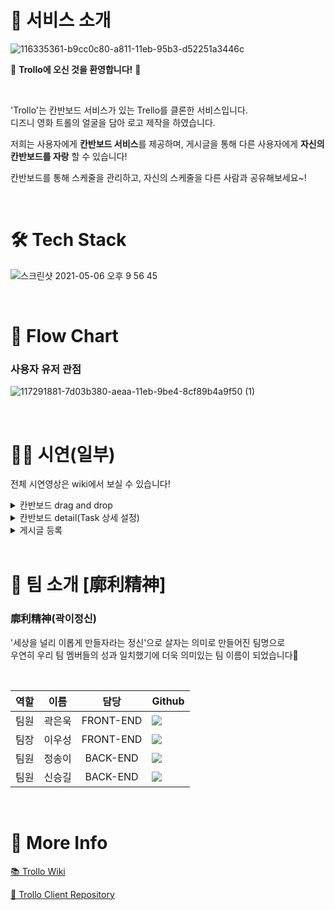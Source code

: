 # 👾 서비스 소개

![116335361-b9cc0c80-a811-11eb-95b3-d52251a3446c](https://user-images.githubusercontent.com/77570843/117294715-ec2ed700-aead-11eb-9e38-88c2ee03a879.jpg)

🎉 **Trollo에 오신 것을 환영합니다!** 🎉

<br/>

'Trollo'는 칸반보드 서비스가 있는 Trello를 클론한 서비스입니다.    
디즈니 영화 트롤의 얼굴을 담아 로고 제작을 하였습니다.   

저희는 사용자에게 **칸반보드 서비스**를 제공하며, 게시글을 통해 다른 사용자에게 **자신의 칸반보드를 자랑** 할 수 있습니다!   

칸반보드를 통해 스케줄을 관리하고, 자신의 스케줄을 다른 사람과 공유해보세요~!  

<br/>

# 🛠 Tech Stack

![스크린샷 2021-05-06 오후 9 56 45](https://user-images.githubusercontent.com/77570843/117301812-f9e85a80-aeb5-11eb-95f2-a3a7c3572f8c.png)

<br/>

# 🚗 Flow Chart

### 사용자 유저 관점
![117291881-7d03b380-aeaa-11eb-9be4-8cf89b4a9f50 (1)](https://user-images.githubusercontent.com/77570843/117356792-1d7bc700-aeef-11eb-837f-ceada8c82e9c.jpg)

<br/>

# 🧑‍💻 시연(일부)
전체 시연영상은 wiki에서 보실 수 있습니다!

<details>
<summary>칸반보드 drag and drop</summary>     
  <img src="https://user-images.githubusercontent.com/77570843/117354030-d6d89d80-aeeb-11eb-82dd-b1b2ce0a2142.gif">
</details>
<details>
<summary>칸반보드 detail(Task 상세 설정)</summary>     
  <img src="https://user-images.githubusercontent.com/77570843/117364107-7734bf00-aef8-11eb-9eda-67b21cee693b.gif">
</details>
<details>
<summary>게시글 등록</summary>     
  <img src="https://user-images.githubusercontent.com/77570843/117361689-5323ae80-aef5-11eb-8f7e-f810d2778cef.gif">
</details>

<br/>

# 🌟 팀 소개 [廓利精神]
### 廓利精神(곽이정신)
'세상을 널리 이롭게 만들자라는 정신'으로 살자는 의미로 만들어진 팀명으로   
우연히 우리 팀 멤버들의 성과 일치했기에 더욱 의미있는 팀 이름이 되었습니다🤗  

<br/>

| 역할 |  이름  |   담당    | Github                                                                                                                                                                      |
| :--: | :----: | :-------: | :-------------------------------------------------------------------------------------------------------------------------------------------------------------------------- |
| 팀원 | 곽은욱 | FRONT-END | <a href="https://github.com/Woogie-94" target="_blank"><img src="https://img.shields.io/badge/Woogie_94-5294E2?style=for-the-badge&logo=GitHub&logoColor=white"/></a>       |
| 팀장 | 이우성 | FRONT-END | <a href="https://github.com/useonglee" target="_blank"><img src="https://img.shields.io/badge/useonglee-5294E2?style=for-the-badge&logo=GitHub&logoColor=white"/></a>       |
| 팀원 | 정송이 | BACK-END  | <a href="https://github.com/lovelysi0113" target="_blank"><img src="https://img.shields.io/badge/lovelysi0113-5294E2?style=for-the-badge&logo=GitHub&logoColor=white"/></a> |
| 팀원 | 신승길 | BACK-END  | <a href="https://github.com/gatsukichi" target="_blank"><img src="https://img.shields.io/badge/gatsukichi-5294E2?style=for-the-badge&logo=GitHub&logoColor=white"/></a>     |

<br/>

# 🌸 More Info

[📚  Trollo Wiki](https://github.com/codestates/Trollo-client/wiki)

[🔐  Trollo Client Repository](https://github.com/codestates/Trollo-client)
